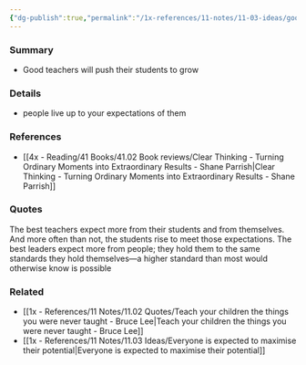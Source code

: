 ```yaml
---
{"dg-publish":true,"permalink":"/1x-references/11-notes/11-03-ideas/good-teachers-expect-more-from-their-students/","title":"Good teachers expect more from their students","dgShowBacklinks":false}
---
```



### Summary
- Good teachers will push their students to grow

### Details
- people live up to your expectations of them

### References
- [[4x - Reading/41 Books/41.02 Book reviews/Clear Thinking - Turning Ordinary Moments into Extraordinary Results - Shane  Parrish\|Clear Thinking - Turning Ordinary Moments into Extraordinary Results - Shane  Parrish]]

### Quotes
The best teachers expect more from their students and from themselves.
And more often than not, the students rise to meet those expectations. The best leaders expect more from people; they hold them to the same standards they hold themselves—a higher standard than most would otherwise know is possible

### Related
- [[1x - References/11 Notes/11.02 Quotes/Teach your children the things you were never taught - Bruce Lee\|Teach your children the things you were never taught - Bruce Lee]]
- [[1x - References/11 Notes/11.03 Ideas/Everyone is expected to maximise their potential\|Everyone is expected to maximise their potential]]